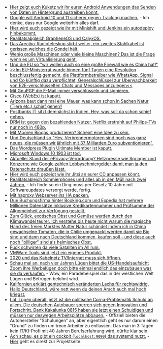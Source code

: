 * [Hier zeigt euch Kuketz wir ihr euren Android Anwendungen das Senden von Daten im Hintergrund austreiben könnt.](https://www.kuketz-blog.de/android-tipp-hintergrunddaten-von-apps-beschraenken/)
* [Google will Android 10 und 11 sicherer gegen Tracking machen.](https://www.kuketz-blog.de/wie-google-die-tracking-branche-langsam-dahinsiechen-laesst/) - Ich denke, dass nur Google weiterhin alles darf.
* [Hier wird euch gezeigt wie ihr mit Minishift und Jenkins ein autodeploy hinbekommt.](https://opensource.com/article/20/11/minishift-linux)
* [Realitätsabgleich GrapheneOS und CalyxOS.](https://www.kuketz-blog.de/vorschau-grapheneos-und-calyxos/)
* [Das Arecibo-Radioteleskop stirbt weiter, ein zweites Stahlkabel ist gerissen welches die Gondel hält.](https://www.golem.de/news/astronomie-zweites-kabel-von-arecibo-radioteleskop-kaputt-2011-151982.html)
* [Wenig große Maschinen oder viele kleine Maschinen? Das ist die Frage wenn es um Virtualisierung geht.](https://utcc.utoronto.ca/~cks/space/blog/sysadmin/VirtualizationHostLargeVsSmall)
* [Und die EU so "wir wollen auch so eine große Firewall wie es China hat!"](https://blog.fefe.de/?ts=a157d173)
* [>>Im EU-Ministerrat wurde binnen fünf Tagen eine Resolution beschlussfertig gemacht, die Plattformbetreiber wie WhatsApp, Signal und Co künftig dazu verpflichtet, Generalschlüssel zur Überwachbarkeit von E2E-verschlüsselten Chats und Messages anzulegen<<](https://blog.fefe.de/?ts=a157c1a0)
* [Mit GnuPGP die E-Mail immer verschlüsseln und signieren.](https://blog.fefe.de/?ts=a157f758)
* [Cisco (WebEx) ist kaputt.](https://blog.fefe.de/?ts=a157ee6b)
* [Arizona baut dann mal eine Mauer, was kann schon in Sachen Natur (Tiere etc.) schief gehen?](https://netzfrauen.org/2020/11/09/arizona/)
* [Postbanks IT sitzt demnächst in Indien. Hey, was soll da schon schief gehen.](https://www.golem.de/news/tata-consultancy-services-deutsche-bank-verkauft-it-bereich-postbank-systems-2011-151989.html)
* [DRM ist gegen den bezahlenden Nutzer. Netflix erstrahlt auf Philips-TVs nur noch in 480p.](https://blog.fefe.de/?ts=a1574340)
* [Mit Mooren Biogas produzieren? Scheint eine Idee zu sein.](https://www.sonnenseite.com/de/wissenschaft/biogas-aus-mooren-hat-enorme-klimaschutzwirkung/)
* [Und Deutschland so "Hey, Verbrennermotoren sind noch was ganz neues, die müssen wir jährlich mit 37 Milliarden Euro subventionieren".](https://www.sonnenseite.com/de/politik/milliarden-subventionen-gegen-die-klimaziele/)
* [Das Wordpress Plugin Ultimate Member ist kaputt.](https://www.bleepingcomputer.com/news/security/wordpress-plugin-bugs-can-let-attackers-hijack-up-to-100k-sites/)
* [Microsoft Windows 10 1903 ist tod.](https://www.bleepingcomputer.com/news/microsoft/microsoft-force-upgrading-windows-10-1903-devices-to-1909/)
* [Aktueller Stand der ePrivacy-Verordnung? Hetzpresse wie Springer und Konzerne wie Google zahlen Lobbyschmiergelder damit man ja den Datenschutz draußen lässt.](https://netzpolitik.org/2020/online-tracking-womoeglich-letzte-chance-fuer-die-eprivacy-verordnung/)
* [Hier wird euch gezeigt wie ihr Jitsi an eurer CD anpassen könnt.](https://scheible.it/das-design-von-jitsi-meet-anpassen/)
* [Realitätsableich Schmierphones und alles ab in den Müll nach zwei Jahren.](https://www.golem.de/news/android-bye-bye-lineage-os-2011-151899-3.html) - Ich finde so ein Ding muss per Gesetz 10 Jahre mit Softwareupdates versorgt werde, fertig.
* [Mit haproxy Webserver ins HA packen.](https://opensource.com/article/20/11/load-balancing-haproxy)
* [Due Buchungsfirma hinter Booking.com und Expedia hat mehrere Millionen Datensätze inklusive Kredikartennummer und Prüfsumme der Allgemeinheit zur Verfügung gestellt.](https://www.golem.de/news/datenleck-daten-von-millionen-hotelgaesten-ungeschuetzt-im-netz-2011-152005.html)
* [Zum Glück, exotisches Obst und Gemüse werden durch den Klimawandel teurer. Ich verstehe bis heute nicht warum die magische Hand des freien Marktes Mutter Natur schändet indem ich in China gewachselne Tomaten, die in Chilie umgepackt werden damit sie Bio sind und dann nach Deutschland kommen, kaufen soll - und diese auch noch "billiger" sind als heimisches Obst.](https://www.sonnenseite.com/de/wirtschaft/exotisches-obst-und-gemuese-koennte-durch-den-klimawandel-teurer-werden/)
* [Fuck schwirren da viele Sataliten im All rum.](https://satellitemap.space/)
* [VMWare Tools sind jetzt ein eigenes Produkt.](https://www.windowspro.de/news/vmware-tools-werden-eigenstaendiges-produkt/04636.html)
* [2020 und das Kabelnetz TV/Internet muss sich öffnen.](https://www.golem.de/news/schnittstellen-wie-das-tv-kabelnetz-geoeffnet-wird-2011-152024.html)
* [Schau mal an, nach vier Jahren Lügen bittet die US-Handelsaufsicht Zoom ihre Werbelügen doch bitte einmal endlich das einzubauen was sie da verkaufen.](https://www.golem.de/news/videokonferenz-ftc-verlangt-sicherheitsverbesserungen-bei-zoom-2011-152023.html) - Wow, ein Paradebeispiel das in der westlichen Welt Lügen und Betrügen belohnt wird.
* [Kalifornien erklärt gentechnisch veränderten Lachs für rechtswidrig. Hallo Deutschland, wäre nett wenn du deinen Arsch auch mal hoch kriegst.](https://netzfrauen.org/2020/11/10/salmon-3/)
* [Lol, Lügen überall, jetzt ist die politische Corna-Problematik Schuld an allem. Die deutschen Autobauer sperren sich gegen Innovation und Fortschritt. Dank Kakalunka 0815 haben sie jetzt einen Schuldigen und müssen nur deswegen Arbeitsplätze abbauen.](https://www.golem.de/news/automobilindustrie-flucht-nach-vorne-2011-151579.html) - Offiziell bieten die Autohersteller "Schulungen" an, aber eigentlich geht es nur darum einen "Grund" zu finden um treue Arbeiter zu entlassen. Das man in 3 Tagen kein IT/KI-Profi mit 40 Jahren Berufserfahrung wird, dürfte klar sein.
* [Ach schau, es gibt ein cockpit (`localhost:9090`) das systemd nutzt.](https://opensource.com/article/20/11/cockpit-server-management) - [Hier](https://cockpit-project.org/) geht es direkt zur Projektseite.
